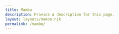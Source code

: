 ```yaml
---
title: Mambo
description: Provide a description for this page.
layout: layouts/mambo.njk
permalink: /mambo/
---
```

